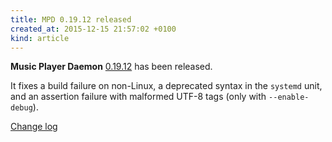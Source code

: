 ```yaml
---
title: MPD 0.19.12 released
created_at: 2015-12-15 21:57:02 +0100
kind: article
---
```


**Music Player Daemon**
[0.19.12](/download/mpd/0.19/mpd-0.19.12.tar.xz)
has been released.

It fixes a build failure on non-Linux, a deprecated syntax in the
`systemd` unit, and an assertion failure with malformed UTF-8 tags
(only with `--enable-debug`).

[Change log](https://raw.githubusercontent.com/MusicPlayerDaemon/MPD/v0.19.12/NEWS)
